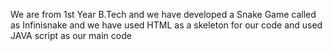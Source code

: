 We are from 1st Year B.Tech and we have developed a Snake Game called as Infinisnake and we have used HTML as a skeleton for our code and used JAVA script as our main code
